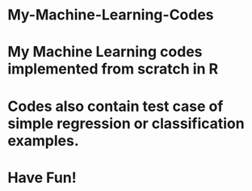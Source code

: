 # My-Machine-Learning-Codes
# My Machine Learning codes implemented from scratch in R
# Codes also contain test case of simple regression or classification examples.
# Have Fun!
